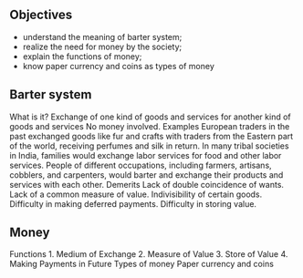 ## Objectives
 * understand the meaning of barter system;
 * realize the need for money by the society;
 * explain the functions of money;
 * know paper currency and coins as types of money

## Barter system
What is it?
    Exchange of one kind of goods and services for another kind of goods and services
    No money involved.
Examples
    European traders in the past exchanged goods like fur and crafts with traders from the Eastern part of the world, receiving perfumes and silk in return.
    In many tribal societies in India, families would exchange labor services for food and other labor services.
    People of different occupations, including farmers, artisans, cobblers, and carpenters, would barter and exchange their products and services with each other.
Demerits
    Lack of double coincidence of wants.
    Lack of a common measure of value.
    Indivisibility of certain goods.
    Difficulty in making deferred payments.
    Difficulty in storing value.
## Money
Functions
    1. Medium of Exchange
    2. Measure of Value
    3. Store of Value
    4. Making Payments in Future
Types of money
    Paper currency and coins
